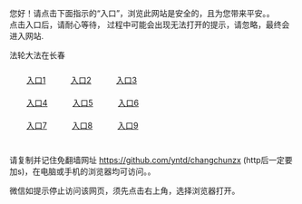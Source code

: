 您好！请点击下面指示的“入口”，浏览此网站是安全的，且为您带来平安。。 <br/>
点击入口后，请耐心等待， 过程中可能会出现无法打开的提示，请忽略，最终会进入网站. </br>

法轮大法在长春<br/>
<div style="padding:10px"><a style="margin:20px" target="_blank" href="https://d1wo21y4oo9lbl.cloudfront.net/2Qpsp?tsduizk" id="ccLink1" rel="nofollow">入口1</a> <a target="_blank" style="margin:20px" href="https://d1ialm8lqabemj.cloudfront.net/2Qpsp?aiojrqkp" id="ccLink2" rel="nofollow">入口2</a> <a style="margin:20px" target="_blank" href="https://d2s9bgoyg2zw7z.cloudfront.net/2Qpsp?tpfykps" id="ccLink3" rel="nofollow">入口3</a></div>

<div style="padding:10px" ><a style="margin:20px" target="_blank" href="https://d1wo21y4oo9lbl.cloudfront.net/2Qpsp?tsduizk" id="ccLink4" rel="nofollow">入口4</a> <a style="margin:20px" href="https://d1ialm8lqabemj.cloudfront.net/2Qpsp?aiojrqkp" target="_blank" id="ccLink5" rel="nofollow">入口5</a> <a style="margin:20px" href="https://d2s9bgoyg2zw7z.cloudfront.net/2Qpsp?tpfykps" target="_blank" id="ccLink6" rel="nofollow">入口6</a></div>

<div style="padding:10px"><a style="margin:20px" target="_blank" href="https://d1wo21y4oo9lbl.cloudfront.net/2Qpsp?tsduizk" id="ccLink7" rel="nofollow">入口7</a> <a style="margin:20px" href="https://d1ialm8lqabemj.cloudfront.net/2Qpsp?aiojrqkp" target="_blank" id="ccLink8" rel="nofollow">入口8</a> <a style="margin:20px" target="_blank" href="https://d2s9bgoyg2zw7z.cloudfront.net/2Qpsp?tpfykps" id="ccLink9" rel="nofollow">入口9</a></div>

<br/>



请复制并记住免翻墙网址 https://github.com/yntd/changchunzx (http后一定要加s)，在电脑或手机的浏览器均可访问。。<br/>

微信如提示停止访问该网页，须先点击右上角，选择浏览器打开。
